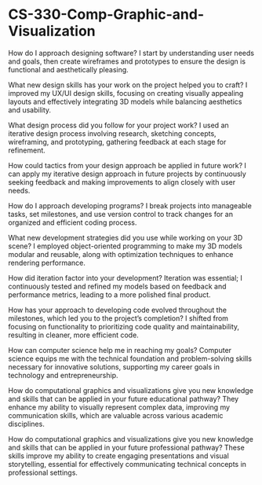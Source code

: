 # CS-330-Comp-Graphic-and-Visualization

How do I approach designing software?
I start by understanding user needs and goals, then create wireframes and prototypes to ensure the design is functional and aesthetically pleasing.

What new design skills has your work on the project helped you to craft?
I improved my UX/UI design skills, focusing on creating visually appealing layouts and effectively integrating 3D models while balancing aesthetics and usability.

What design process did you follow for your project work?
I used an iterative design process involving research, sketching concepts, wireframing, and prototyping, gathering feedback at each stage for refinement.

How could tactics from your design approach be applied in future work?
I can apply my iterative design approach in future projects by continuously seeking feedback and making improvements to align closely with user needs.

How do I approach developing programs?
I break projects into manageable tasks, set milestones, and use version control to track changes for an organized and efficient coding process.

What new development strategies did you use while working on your 3D scene?
I employed object-oriented programming to make my 3D models modular and reusable, along with optimization techniques to enhance rendering performance.

How did iteration factor into your development?
Iteration was essential; I continuously tested and refined my models based on feedback and performance metrics, leading to a more polished final product.

How has your approach to developing code evolved throughout the milestones, which led you to the project’s completion?
I shifted from focusing on functionality to prioritizing code quality and maintainability, resulting in cleaner, more efficient code.

How can computer science help me in reaching my goals?
Computer science equips me with the technical foundation and problem-solving skills necessary for innovative solutions, supporting my career goals in technology and entrepreneurship.

How do computational graphics and visualizations give you new knowledge and skills that can be applied in your future educational pathway?
They enhance my ability to visually represent complex data, improving my communication skills, which are valuable across various academic disciplines.

How do computational graphics and visualizations give you new knowledge and skills that can be applied in your future professional pathway?
These skills improve my ability to create engaging presentations and visual storytelling, essential for effectively communicating technical concepts in professional settings.

